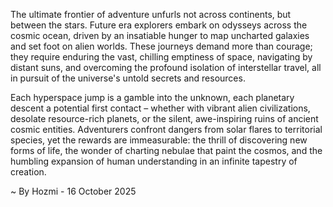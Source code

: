 
The ultimate frontier of adventure unfurls not across continents, but between the stars. Future era explorers embark on odysseys across the cosmic ocean, driven by an insatiable hunger to map uncharted galaxies and set foot on alien worlds. These journeys demand more than courage; they require enduring the vast, chilling emptiness of space, navigating by distant suns, and overcoming the profound isolation of interstellar travel, all in pursuit of the universe's untold secrets and resources.

Each hyperspace jump is a gamble into the unknown, each planetary descent a potential first contact – whether with vibrant alien civilizations, desolate resource-rich planets, or the silent, awe-inspiring ruins of ancient cosmic entities. Adventurers confront dangers from solar flares to territorial species, yet the rewards are immeasurable: the thrill of discovering new forms of life, the wonder of charting nebulae that paint the cosmos, and the humbling expansion of human understanding in an infinite tapestry of creation.

~ By Hozmi - 16 October 2025
